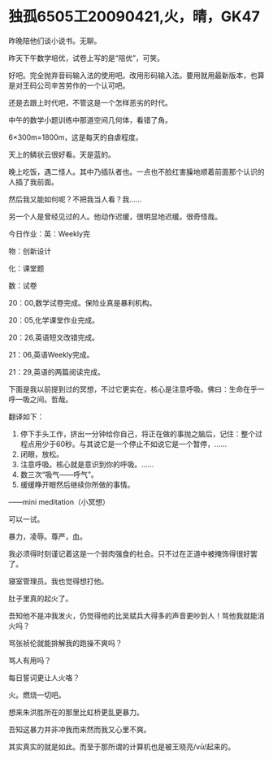 # 独孤6505工20090421,火，晴，GK47

昨晚陪他们谈小说书。无聊。

昨天下午数学培优，试卷上写的是“陪优”，可笑。

好吧。完全抛弃音码输入法的使用吧。改用形码输入法。要用就用最新版本，也算是对王码公司辛苦劳作的一个认可吧。

还是去跟上时代吧，不管这是一个怎样恶劣的时代。

中午的数学小题训练中那道空间几何体，看错了角。

6×300m=1800m，这是每天的自虐程度。

天上的鳞状云很好看。天是蓝的。

晚上吃饭，遇二怪人。其中乃插队者也。一点也不脸红害臊地顺着前面那个认识的人插了我前面。

然后我又能如何呢？不把我当人看？我……

另一个人是曾经见过的人。他动作迟缓，很明显地迟缓。很奇怪哉。

今日作业：英：Weekly完

物：创新设计

化：课堂题

数：试卷

20：00,数学试卷完成。保险业真是暴利机构。

20：05,化学课堂作业完成。

20：26,英语短文改错完成。

21：06,英语Weekly完成。

21：29,英语的两篇阅读完成。

下面是我以前提到过的冥想，不过它更实在，核心是注意呼吸。佛曰：生命在乎一呼一吸之间。哲哉。

翻译如下：

1. 停下手头工作，挤出一分钟给你自己，将正在做的事抛之脑后，记住：整个过程点用少于60秒。与其说它是一个停止不如说它是一个暂停，……
2. 闭眼，放松。
3. 注意呼吸。核心就是意识到你的呼吸。……
4. 数三次“吸气——呼气”。
5. 缓缓睁开眼然后继续你所做的事情。

——mini meditation（小冥想）

可以一试。

暴力，凌辱。尊严，血。

我必须得时刻谨记着这是一个弱肉强食的社会。只不过在正道中被掩饰得很好罢了。

寝室管理员。我也觉得想打他。

肚子里真的起火了。

吾知他不是冲我发火，仍觉得他的比吴斌兵大得多的声音更吵到人！骂他我就能消火吗？

骂张祯伦就能排解我的跑操不爽吗？

骂人有用吗？

每日誓词更让人火咯？

火。燃烧一切吧。

想来朱洪胜所在的那里比虹桥更乱更暴力。

吾知这暴力并非冲我而来然而我又心里不爽。

其实真实的就是如此。而至于那所谓的计算机也是被王晓亮/vū/起来的。
